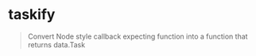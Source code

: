 # taskify
> Convert Node style callback expecting function into a function that returns data.Task


